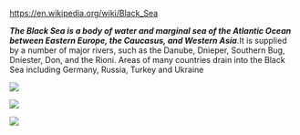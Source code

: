 https://en.wikipedia.org/wiki/Black_Sea

***The Black Sea is a body of water and marginal sea of the Atlantic Ocean between Eastern Europe, the Caucasus, and Western Asia***.It is supplied by a number of major rivers, such as the Danube, Dnieper, Southern Bug, Dniester, Don, and the Rioni. Areas of many countries drain into the Black Sea including Germany, Russia, Turkey and Ukraine

![](https://upload.wikimedia.org/wikipedia/commons/5/52/Black_Sea_map.png)


![](https://www.mapofukraine.net/map/black_sea_map.gif)


![](https://www.researchgate.net/profile/Petra_Mudie/publication/321483491/figure/fig1/AS:614313890938888@1523475253158/Regional-setting-and-location-map-for-the-Black-Sea-Corridor-BSC-showing-the-five.png)




